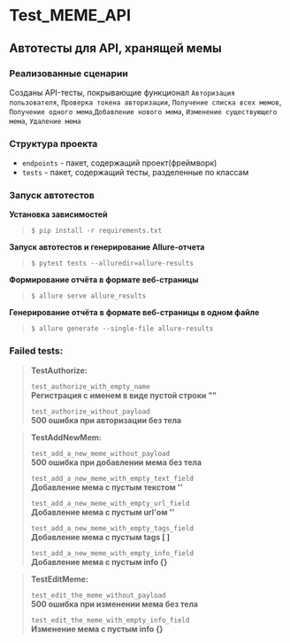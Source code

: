 # Test_MEME_API
## Автотесты для API, хранящей мемы
### Реализованные сценарии

Созданы API-тесты, покрывающие функционал `Авторизация пользователя`, `Проверка токена авторизации`, `Получение списка всех мемов`, 
`Получение одного мема`,`Добавление нового мема`, `Изменение существующего мема`, `Удаление мема`

### Структура проекта

- `endpoints` - пакет, содержащий проект(фреймворк)
- `tests` - пакет, содержащий тесты, разделенные по классам

### Запуск автотестов
**Установка зависимостей**
> `$ pip install -r requirements.txt`  

**Запуск автотестов и генерирование Allure-отчета**
>  `$ pytest tests --alluredir=allure-results`

**Формирование отчёта в формате веб-страницы**
> `$ allure serve allure_results`

**Генерирование отчёта в формате веб-страницы в одном файле**
> `$ allure generate --single-file allure-results`

### Failed tests:
>**TestAuthorize:**    
> 
>`test_authorize_with_empty_name`  
**Регистрация с именем в виде пустой строки ""**
>
>`test_authorize_without_payload`  
**500 ошибка при авторизации без тела**   

>**TestAddNewMem:**    
> 
>`test_add_a_new_meme_without_payload`  
**500 ошибка при добавлении мема без тела**
> 
> `test_add_a_new_meme_with_empty_text_field`  
 **Добавление мема с пустым текстом ''**
> 
> `test_add_a_new_meme_with_empty_url_field`  
 **Добавление мема с пустым url'ом ''**
> 
> `test_add_a_new_meme_with_empty_tags_field`  
 **Добавление мема с пустым tags [ ]**
> 
> `test_add_a_new_meme_with_empty_info_field`  
 **Добавление мема с пустым info {}**
 
>**TestEditMeme:**    
> 
>`test_edit_the_meme_without_payload`  
**500 ошибка при изменении мема без тела**
> 
> `test_edit_the_meme_with_empty_info_field`  
 **Изменение мема с пустым info {}**

